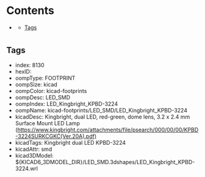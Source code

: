 



Contents
========

* [](#)
	* [Tags](#tags)

# 

## Tags

- index: 8130
- hexID: 
- oompType: FOOTPRINT
- oompSize: kicad
- oompColor: kicad-footprints
- oompDesc: LED_SMD
- oompIndex: LED_Kingbright_KPBD-3224
- oompName: kicad-footprints/LED_SMD/LED_Kingbright_KPBD-3224
- kicadDesc: Kingbright, dual LED, red-green, dome lens, 3.2 x 2.4 mm Surface Mount LED Lamp (https://www.kingbright.com/attachments/file/psearch/000/00/00/KPBD-3224SURKCGKC(Ver.20A).pdf)
- kicadTags: Kingbright dual LED KPBD-3224
- kicadAttr: smd
- kicad3DModel: ${KICAD6_3DMODEL_DIR}/LED_SMD.3dshapes/LED_Kingbright_KPBD-3224.wrl
